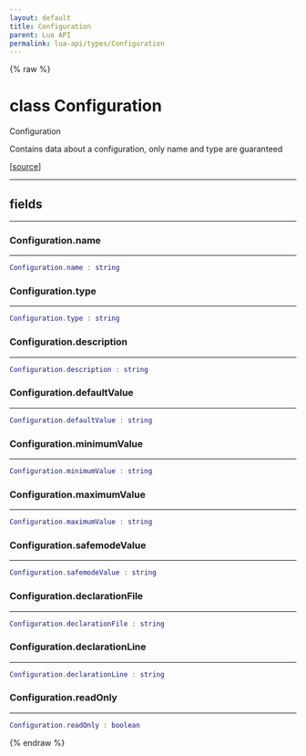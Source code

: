 ```yaml
---
layout: default
title: Configuration
parent: Lua API
permalink: lua-api/types/Configuration
---
```


{% raw %}

# class Configuration





Configuration

Contains data about a configuration, only name and type are guaranteed

[<a href="https://github.com/beyond-all-reason/RecoilEngine/blob/b29554ca8a91605fa235eafe60ad740783359665/rts/Lua/LuaUnsyncedRead.cpp#L4377-L4392" target="_blank">source</a>]







---



## fields
---

### Configuration.name
---
```lua
Configuration.name : string
```










### Configuration.type
---
```lua
Configuration.type : string
```










### Configuration.description
---
```lua
Configuration.description : string
```










### Configuration.defaultValue
---
```lua
Configuration.defaultValue : string
```










### Configuration.minimumValue
---
```lua
Configuration.minimumValue : string
```










### Configuration.maximumValue
---
```lua
Configuration.maximumValue : string
```










### Configuration.safemodeValue
---
```lua
Configuration.safemodeValue : string
```










### Configuration.declarationFile
---
```lua
Configuration.declarationFile : string
```










### Configuration.declarationLine
---
```lua
Configuration.declarationLine : string
```










### Configuration.readOnly
---
```lua
Configuration.readOnly : boolean
```












{% endraw %}